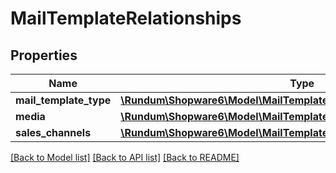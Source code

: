 # MailTemplateRelationships

## Properties
Name | Type | Description | Notes
------------ | ------------- | ------------- | -------------
**mail_template_type** | [**\Rundum\Shopware6\Model\MailTemplateRelationshipsMailTemplateType**](MailTemplateRelationshipsMailTemplateType.md) |  | [optional] 
**media** | [**\Rundum\Shopware6\Model\MailTemplateRelationshipsMedia**](MailTemplateRelationshipsMedia.md) |  | [optional] 
**sales_channels** | [**\Rundum\Shopware6\Model\MailTemplateRelationshipsSalesChannels**](MailTemplateRelationshipsSalesChannels.md) |  | [optional] 

[[Back to Model list]](../../README.md#documentation-for-models) [[Back to API list]](../../README.md#documentation-for-api-endpoints) [[Back to README]](../../README.md)

